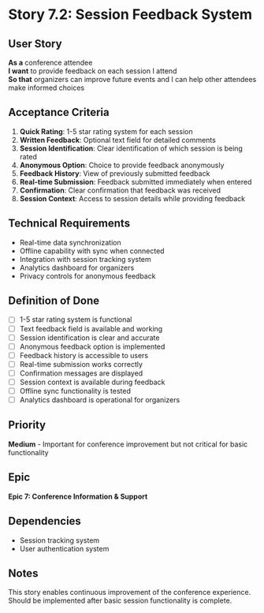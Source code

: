 # Story 7.2: Session Feedback System

## User Story
**As a** conference attendee  
**I want** to provide feedback on each session I attend  
**So that** organizers can improve future events and I can help other attendees make informed choices

## Acceptance Criteria
1. **Quick Rating**: 1-5 star rating system for each session
2. **Written Feedback**: Optional text field for detailed comments
3. **Session Identification**: Clear identification of which session is being rated
4. **Anonymous Option**: Choice to provide feedback anonymously
5. **Feedback History**: View of previously submitted feedback
6. **Real-time Submission**: Feedback submitted immediately when entered
7. **Confirmation**: Clear confirmation that feedback was received
8. **Session Context**: Access to session details while providing feedback

## Technical Requirements
- Real-time data synchronization
- Offline capability with sync when connected
- Integration with session tracking system
- Analytics dashboard for organizers
- Privacy controls for anonymous feedback

## Definition of Done
- [ ] 1-5 star rating system is functional
- [ ] Text feedback field is available and working
- [ ] Session identification is clear and accurate
- [ ] Anonymous feedback option is implemented
- [ ] Feedback history is accessible to users
- [ ] Real-time submission works correctly
- [ ] Confirmation messages are displayed
- [ ] Session context is available during feedback
- [ ] Offline sync functionality is tested
- [ ] Analytics dashboard is operational for organizers

## Priority
**Medium** - Important for conference improvement but not critical for basic functionality

## Epic
**Epic 7: Conference Information & Support**

## Dependencies
- Session tracking system
- User authentication system

## Notes
This story enables continuous improvement of the conference experience. Should be implemented after basic session functionality is complete.
